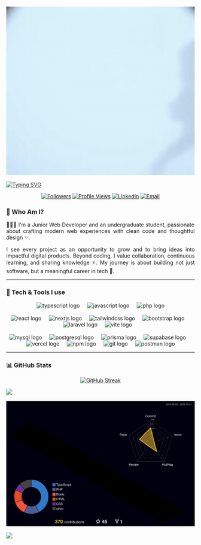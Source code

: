 
<p align="center">
  <img src="./kiss.gif" alt="3D profile contributions" alt="3D profile contributions"
       width="800"
      height="450"
       />
</p>

[![Typing SVG](https://readme-typing-svg.demolab.com?font=Orbitron&weight=700&size=90&pause=800&color=1A237E&center=true&vCenter=true&width=2000&height=200&lines=I+am+Hamka+Zainardhi;WEB+DEVELOPER;DEVELOPER+JR;Student+Of+Telkom+Univeristy)](https://git.io/typing-svg)

<p align="center">
  <a href="https://github.com/HamkaZainulArdhi?tab=followers"><img alt="Followers" src="https://img.shields.io/github/followers/HamkaZainulArdhi?style=flat&label=Followers"></a>
  <a href="https://github.com/HamkaZainulArdhi"><img alt="Profile Views" src="https://komarev.com/ghpvc/?username=HamkaZainulArdhi&style=flat"></a>
  <a href="https://www.linkedin.com/in/hamka-zainulardhi-b470b829b6/"><img alt="LinkedIn" src="https://img.shields.io/badge/LinkedIn-0A66C2?logo=linkedin&logoColor=white"></a>
  <a href="mailto:HamkaZainulArdhi@gmail.com"><img alt="Email" src="https://img.shields.io/badge/Email-contact-orange"></a>
</p>

### 🧠 Who Am I?

<p align="justify">👨🏻‍💻 I’m a Junior Web Developer and an undergraduate student, passionate about crafting modern web experiences with clean code and thoughtful design ✨.</p>

<p align="justify">I see every project as an opportunity to grow and to bring ideas into impactful digital products. Beyond coding, I value collaboration, continuous learning, and sharing knowledge ⚡. My journey is about building not just software, but a meaningful career in tech 🚀.</p>

---

### 🧰 Tech & Tools I use

<div align="center">
  <!-- Languages -->
  <img src="https://skillicons.dev/icons?i=ts" height="60" alt="typescript logo" />
  <img width="12" />
  <img src="https://skillicons.dev/icons?i=javascript" height="60" alt="javascript logo" />
  <img width="12" />
  <img src="https://skillicons.dev/icons?i=php" height="60" alt="php logo" />
  
  <br />
  <br />

  <!-- Frameworks & Libraries -->
  <img src="https://skillicons.dev/icons?i=react" height="60" alt="react logo" />
  <img width="12" />
  <img src="https://skillicons.dev/icons?i=nextjs" height="60" alt="nextjs logo" />
  <img width="12" />
  <img src="https://skillicons.dev/icons?i=tailwind" height="60" alt="tailwindcss logo" />
  <img width="12" />
  <img src="https://skillicons.dev/icons?i=bootstrap" height="60" alt="bootstrap logo" />
  <img width="12" />
  <img src="https://skillicons.dev/icons?i=laravel" height="60" alt="laravel logo" />
  <img width="12" />
  <img src="https://skillicons.dev/icons?i=vite" height="60" alt="vite logo" />
  <img width="12" />
  
  <br />
  <br />

  <!-- Database & ORM -->
  <img src="https://skillicons.dev/icons?i=mysql" height="60" alt="mysql logo" />
  <img width="12" />
  <img src="https://skillicons.dev/icons?i=postgres" height="60" alt="postgresql logo" />
  <img width="12" />
  <img src="https://skillicons.dev/icons?i=prisma" height="60" alt="prisma logo" />
  <img width="12" />
  <img src="https://skillicons.dev/icons?i=supabase" height="60" alt="supabase logo" />
  <img width="12" />
  


  <!-- Deployment & Package Manager -->
  <img src="https://skillicons.dev/icons?i=vercel" height="60" alt="vercel logo" />
  <img width="12" />
  <img src="https://skillicons.dev/icons?i=npm" height="60" alt="npm logo" />
  <img width="12" />
  


  <!-- Tools -->
  <img src="https://skillicons.dev/icons?i=git" height="60" alt="git logo" />
  <img width="12" />
  <img src="https://skillicons.dev/icons?i=postman" height="60" alt="postman logo" />
</div>


---

### 📊 GitHub Stats

<p align="center">
  <a href="https://git.io/streak-stats">
    <img
      src="https://github-readme-streak-stats-beryl-mu.vercel.app?user=HamkaZainulArdhi&hide_border=false&date_format=j%20M%5B%20Y%5D"
      alt="GitHub Streak"
      width="700"  />
  </a>
</p>

<!-- <p align="center">
  <img src="http://github-profile-summary-cards.vercel.app/api/cards/profile-details?username=HamkaZainulArdhi&theme=default" />
</p>


<table align="center">
<tr>
  <td><img src="http://github-profile-summary-cards.vercel.app/api/cards/repos-per-language?username=HamkaZainulArdhi&theme=default" /></td>
  <td><img src="http://github-profile-summary-cards.vercel.app/api/cards/most-commit-language?username=HamkaZainulArdhi&theme=default" /></td>
</tr>
<tr>
  <td><img src="http://github-profile-summary-cards.vercel.app/api/cards/stats?username=HamkaZainulArdhi&theme=default" /></td>
  <td><img src="http://github-profile-summary-cards.vercel.app/api/cards/productive-time?username=HamkaZainulArdhi&theme=default&utcOffset=8" /></td>
</tr>
</table> -->
<img src="https://user-images.githubusercontent.com/73097560/115834477-dbab4500-a447-11eb-908a-139a6edaec5c.gif">

<p align="center">
  <img src="./profile-3d-contrib/profile-night-rainbow.svg" alt="3D profile contributions"/>
</p>






<img src="https://raw.githubusercontent.com/Trilokia/Trilokia/379277808c61ef204768a61bbc5d25bc7798ccf1/bottom_header.svg" />
